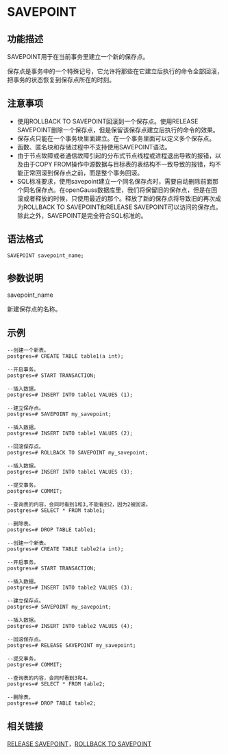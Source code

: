 # SAVEPOINT<a name="ZH-CN_TOPIC_0242370647"></a>

## 功能描述<a name="zh-cn_topic_0237122183_zh-cn_topic_0059777880_section532518817713"></a>

SAVEPOINT用于在当前事务里建立一个新的保存点。

保存点是事务中的一个特殊记号，它允许将那些在它建立后执行的命令全部回滚，把事务的状态恢复到保存点所在的时刻。

## 注意事项<a name="zh-cn_topic_0237122183_zh-cn_topic_0059777880_section7325138279"></a>

-   使用ROLLBACK TO SAVEPOINT回滚到一个保存点。使用RELEASE SAVEPOINT删除一个保存点，但是保留该保存点建立后执行的命令的效果。
-   保存点只能在一个事务块里面建立。在一个事务里面可以定义多个保存点。
-   函数、匿名块和存储过程中不支持使用SAVEPOINT语法。
-   由于节点故障或者通信故障引起的分布式节点线程或进程退出导致的报错，以及由于COPY FROM操作中源数据与目标表的表结构不一致导致的报错，均不能正常回滚到保存点之前，而是整个事务回滚。
-   SQL标准要求，使用savepoint建立一个同名保存点时，需要自动删除前面那个同名保存点。在openGauss数据库里，我们将保留旧的保存点，但是在回滚或者释放的时候，只使用最近的那个。释放了新的保存点将导致旧的再次成为ROLLBACK TO SAVEPOINT和RELEASE SAVEPOINT可以访问的保存点。除此之外，SAVEPOINT是完全符合SQL标准的。

## 语法格式<a name="zh-cn_topic_0237122183_zh-cn_topic_0059777880_section173261081673"></a>

```
SAVEPOINT savepoint_name;
```

## 参数说明<a name="zh-cn_topic_0237122183_zh-cn_topic_0059777880_section7327198178"></a>

savepoint\_name

新建保存点的名称。

## 示例<a name="zh-cn_topic_0237122183_zh-cn_topic_0059777880_section11329989719"></a>

```
--创建一个新表。
postgres=# CREATE TABLE table1(a int);

--开启事务。
postgres=# START TRANSACTION;

--插入数据。
postgres=# INSERT INTO table1 VALUES (1);

--建立保存点。
postgres=# SAVEPOINT my_savepoint;

--插入数据。
postgres=# INSERT INTO table1 VALUES (2);

--回滚保存点。
postgres=# ROLLBACK TO SAVEPOINT my_savepoint;

--插入数据。
postgres=# INSERT INTO table1 VALUES (3);

--提交事务。
postgres=# COMMIT;

--查询表的内容，会同时看到1和3,不能看到2，因为2被回滚。
postgres=# SELECT * FROM table1;

--删除表。
postgres=# DROP TABLE table1;

--创建一个新表。
postgres=# CREATE TABLE table2(a int);

--开启事务。
postgres=# START TRANSACTION;

--插入数据。
postgres=# INSERT INTO table2 VALUES (3);

--建立保存点。
postgres=# SAVEPOINT my_savepoint;

--插入数据。
postgres=# INSERT INTO table2 VALUES (4);

--回滚保存点。
postgres=# RELEASE SAVEPOINT my_savepoint;

--提交事务。
postgres=# COMMIT;

--查询表的内容，会同时看到3和4。
postgres=# SELECT * FROM table2;

--删除表。
postgres=# DROP TABLE table2;
```

## 相关链接<a name="zh-cn_topic_0237122183_zh-cn_topic_0059777880_section183301781176"></a>

[RELEASE SAVEPOINT](RELEASE-SAVEPOINT.md#ZH-CN_TOPIC_0242370641)，[ROLLBACK TO SAVEPOINT](ROLLBACK-TO-SAVEPOINT.md#ZH-CN_TOPIC_0242370646)

